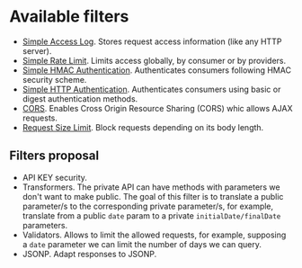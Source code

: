 
# Available filters

* [Simple Access Log](https://github.com/clydeio/clyde-simple-access-log). Stores request access information (like any HTTP server).
* [Simple Rate Limit](https://github.com/clydeio/clyde-simple-rate-limiter). Limits access globally, by consumer or by providers.
* [Simple HMAC Authentication](https://github.com/clydeio/clyde-hmac-auth). Authenticates consumers following HMAC security scheme.
* [Simple HTTP Authentication](https://github.com/clydeio/clyde-simple-http-auth). Authenticates consumers using basic or digest authentication methods.
* [CORS](https://github.com/clydeio/clyde-cors). Enables Cross Origin Resource Sharing (CORS) whic allows AJAX requests.
* [Request Size Limit](https://github.com/clydeio/clyde-request-size-limiter). Block requests depending on its body length.


## Filters proposal

* API KEY security.
* Transformers. The private API can have methods with parameters we don't want to make public. The goal of this filter is to translate a public parameter/s to the corresponding private parameter/s, for example, translate from a public `date` param to a private `initialDate/finalDate` parameters.
* Validators. Allows to limit the allowed requests, for example, supposing a `date` parameter we can limit the number of days we can query.
* JSONP. Adapt responses to JSONP.
